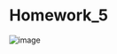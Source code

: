 # Homework_5
![image](https://user-images.githubusercontent.com/120489891/213515711-5113ef3b-ac17-422d-ba83-3e0526b6e6d1.png)

